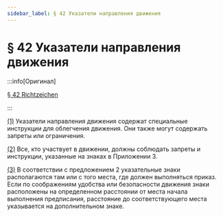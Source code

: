 ```yaml
---
sidebar_label: § 42 Указатели направления движения
---
```


# § 42 Указатели направления движения

:::info[Оригинал]

[§ 42 Richtzeichen](https://www.gesetze-im-internet.de/stvo_2013/__42.html)

:::


<span id="1">[(1)](#1)</span> Указатели направления движения содержат специальные инструкции для облегчения движения.
Они также могут содержать запреты или ограничения.


<span id="2">[(2)](#2)</span> Все, кто участвует в движении, должны соблюдать запреты и инструкции, указанные на знаках
в Приложении 3.


<span id="3">[(3)](#3)</span> В соответствии с предложением 2 указательные знаки располагаются там или с того места, где
должен выполняться приказ. Если по соображениям удобства или безопасности движения знаки
расположены на определенном расстоянии от места начала выполнения предписания, расстояние до
соответствующего места указывается на дополнительном знаке.
